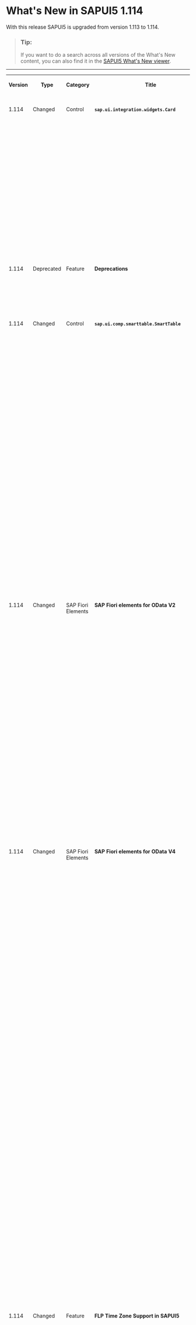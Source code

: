 <!-- loio890fce16801640459e67ec64da4daa00 -->

# What's New in SAPUI5 1.114

With this release SAPUI5 is upgraded from version 1.113 to 1.114.

> ### Tip:  
> If you want to do a search across all versions of the What's New content, you can also find it in the [SAPUI5 What's New viewer](https://help.sap.com/whats-new/67f60363b57f4ac0b23efd17fa192d60).

****


<table>
<tr>
<th valign="top">

Version

</th>
<th valign="top">

Type

</th>
<th valign="top">

Category

</th>
<th valign="top">

Title

</th>
<th valign="top">

Description

</th>
<th valign="top">

Action

</th>
<th valign="top">

Available as of

</th>
</tr>
<tr>
<td valign="top">

1.114 

</td>
<td valign="top">

Changed 

</td>
<td valign="top">

Control 

</td>
<td valign="top">

**`sap.ui.integration.widgets.Card`** 

</td>
<td valign="top">

**`sap.ui.integration.widgets.Card`**

We have \(experimentally\) introduced a new type of message – card-blocking messages. The three available types `NoData`, `Error`, and `Information` are listed in the `sap.ui.integration.CardBlockingMessageType` enumeration.

List, Table, Object, and the other declarative card types automatically show a card-blocking message when there is no data or an error has occurred. Additionally, the developers of Component cards, or those using extensions, can use the `showBlockingMessage` and `hideBlockingMessage` methods to programmatically control the message. For more information, see the [CardBlockingMessageType](https://ui5.sap.com/#/api/sap.ui.integration.CardBlockingMessageType) enumeration, the [API Reference](https://ui5.sap.com/#/api/sap.ui.integration.widgets.Card), and the [Blocking Message](https://ui5.sap.com/test-resources/sap/ui/integration/demokit/cardExplorer/webapp/index.html#/explore/blockingMessage) and [No Data Message](https://ui5.sap.com/test-resources/sap/ui/integration/demokit/cardExplorer/webapp/index.html#/explore/component/noDataMessage) samples in the Card Explorer.

<sub>Changed•Control•Info Only•1.114</sub>

</td>
<td valign="top">

Info Only 

</td>
<td valign="top">

2023-05-18

</td>
</tr>
<tr>
<td valign="top">

1.114 

</td>
<td valign="top">

Deprecated 

</td>
<td valign="top">

Feature 

</td>
<td valign="top">

**Deprecations** 

</td>
<td valign="top">

**Deprecations**

There are currently no major deprecations. For a complete list of all deprecations, see [Deprecated APIs](https://ui5.sap.com/#/api/deprecated).

<sub>Deprecated•Feature•Info Only•1.114</sub>

</td>
<td valign="top">

Info Only 

</td>
<td valign="top">

2023-05-18

</td>
</tr>
<tr>
<td valign="top">

1.114 

</td>
<td valign="top">

Changed 

</td>
<td valign="top">

Control 

</td>
<td valign="top">

**`sap.ui.comp.smarttable.SmartTable`** 

</td>
<td valign="top">

**`sap.ui.comp.smarttable.SmartTable`**

-   We have introduced the `useColumnLabelsAsTooltips` property that allows you to automatically use a column label as a tooltip for a column. You can also use this property for custom columns. For more information, see the [API Reference](https://ui5.sap.com/#/api/sap.ui.comp.smarttable.SmartTable%23methods/getUseColumnLabelsAsTooltips).

-   We have provided a way to sort multiple properties of semantically connected fields. To enable this, we have added `additionalSortProperty` in the `p13nData`. The table will create a `QuickSortItem` for each listed property name. For more information, see [API Reference](https://ui5.sap.com/#/api/sap.ui.comp.smarttable.SmartTable%23faq) and see question 27.

-   We have added the `copyProvider` aggregation that provides generic copy and paste functions along with a *Copy* button in the toolbar of the table. To enable the copy and paste functions, the `CopyProvider` plugin is used. For more information, see the [API Reference](https://ui5.sap.com/#/api/sap.ui.comp.smarttable.SmartTable%23methods/getCopyProvider)  for the `copyProvider` aggregation, the [API Reference](https://ui5.sap.com/#/api/sap.m.plugins.CopyProvider) for the `CopyProvider` plugin, and the [Sample](https://ui5.sap.com/#/entity/sap.ui.comp.smarttable.SmartTable/sample/sap.ui.comp.sample.smarttable.smartTableWithCriticality).

-   To improve the user experience, we have removed the *Reset* button from the control’s personalization dialog when the dialog is opened from the column header menu or from a custom button in the table's toolbar. This change was needed because when you open the dialog from one of these places it opens only one panel \(for example, Columns, Sort, Group, or Filter\). However, the *Reset* button resets all the panels and not only the one that is opened, which was confusing for the user.


<sub>Changed•Control•Info Only•1.114</sub>

</td>
<td valign="top">

Info Only 

</td>
<td valign="top">

2023-05-18

</td>
</tr>
<tr>
<td valign="top">

1.114 

</td>
<td valign="top">

Changed 

</td>
<td valign="top">

SAP Fiori Elements 

</td>
<td valign="top">

**SAP Fiori elements for OData V2** 

</td>
<td valign="top">

**SAP Fiori elements for OData V2**

The following changes and new features are available for SAP Fiori elements for OData V2:

-   In draft-enabled applications, drafts are now saved after 20 seconds, thereby reducing the number of merge calls. For more information, see [Draft Handling](../06_SAP_Fiori_Elements/draft-handling-ed9aa41.md).

-   You now have an option to create cards for the *Insights* section of *My Home* in SAP S/4HANA Cloud Public Edition from the list report and analytical list page apps. For more information, see [Creating Cards for the Insights Cards Section of My Home in SAP S/4HANA Cloud Public Edition and My Home in SAP S/4HANA](../06_SAP_Fiori_Elements/creating-cards-for-the-insights-cards-section-of-my-home-in-sap-s-4hana-cloud-public-edit-9b13559.md).

-   We've added another option to the *Share* menu button. When a user clicks the *Share* button and then the *Share Menu: Microsoft Teams* option, they can now also choose *As Tab*.

    ![](images/Share_Menu_Microsoft_Teams_Share_as_Tab_c0c2151.png)

    For more information, see [The Share Functionality](../06_SAP_Fiori_Elements/the-share-functionality-022bf0d.md).


<sub>Changed•SAP Fiori Elements•Info Only•1.114</sub>

</td>
<td valign="top">

Info Only 

</td>
<td valign="top">

2023-05-18

</td>
</tr>
<tr>
<td valign="top">

1.114 

</td>
<td valign="top">

Changed 

</td>
<td valign="top">

SAP Fiori Elements 

</td>
<td valign="top">

**SAP Fiori elements for OData V4** 

</td>
<td valign="top">

**SAP Fiori elements for OData V4**

The following changes and new features are available for SAP Fiori elements for OData V4:

-   You can now freeze the first columns in grid and analytical tables so that they remain fixed when scrolling horizontally. For more information, see [Tables](../06_SAP_Fiori_Elements/tables-c0f6592.md).

-   Empty rows in object page tables can now contain disabled fields. For more information, see [Enabling Inline Creation Mode or Empty Row Mode for Table Entries](../06_SAP_Fiori_Elements/enabling-inline-creation-mode-or-empty-row-mode-for-table-entries-cfb04f0.md).

-   We now provide filtering by draft-related properties. For more information, see [Draft Handling](../06_SAP_Fiori_Elements/draft-handling-ed9aa41.md).

-   You can now disable the `AddCardToInsights` option in the manifest. For more information, see [Creating Cards for the Insights Cards Section of My Home in SAP S/4HANA Cloud Public Edition and My Home in SAP S/4HANA](../06_SAP_Fiori_Elements/creating-cards-for-the-insights-cards-section-of-my-home-in-sap-s-4hana-cloud-public-edit-9b13559.md).

-   You now have an option to create cards for the *Insights* section of *My Home* in SAP S/4HANA Cloud Public Edition from the list report and analytical list page apps. For more information, see [Creating Cards for the Insights Cards Section of My Home in SAP S/4HANA Cloud Public Edition and My Home in SAP S/4HANA](../06_SAP_Fiori_Elements/creating-cards-for-the-insights-cards-section-of-my-home-in-sap-s-4hana-cloud-public-edit-9b13559.md).

-   We've added more keys that can be overridden by application developers using the custom i18n file approach. You can now override the following keys:

    -   `OBJECTPAGESTATE_ISSUE`

    -   `OBJECTPAGESTATE_ERROR`

    -   `OBJECTPAGESTATE_WARNING`

    -   `OBJECTPAGESTATE_INFORMATION`

    -   `M_ILLUSTRATEDMESSAGE_TITLE`

    -   `M_ILLUSTRATEDMESSAGE_DESCRIPTION`


    For more information, see [Localization of UI Texts](../06_SAP_Fiori_Elements/localization-of-ui-texts-b8cb649.md).

-   We've added another option to the *Share* menu button. When a user clicks the *Share* button and then the *Share Menu: Microsoft Teams* option, they can now also choose *As Tab*.

    ![](images/Share_Menu_Microsoft_Teams_Share_as_Tab_c0c2151.png)

    For more information, see [The Share Functionality](../06_SAP_Fiori_Elements/the-share-functionality-022bf0d.md).


<sub>Changed•SAP Fiori Elements•Info Only•1.114</sub>

</td>
<td valign="top">

Info Only 

</td>
<td valign="top">

2023-05-18

</td>
</tr>
<tr>
<td valign="top">

1.114 

</td>
<td valign="top">

Changed 

</td>
<td valign="top">

Feature 

</td>
<td valign="top">

**FLP Time Zone Support in SAPUI5** 

</td>
<td valign="top">

**FLP Time Zone Support in SAPUI5**

We now enable the configuration of a time zone in SAPUI5. The configured time zone affects all applications. Using a time zone that is different from the time zone of a user's computer can break existing applications. Changing the time zone while using an application can cause unexpected side effects.

**Action:** Check and, if necessary, adapt your application code if you plan to use a configured time zone that is different from your browser's time zone.

For more information, see [Dates, Times, Timestamps, and Time Zones](../04_Essentials/dates-times-timestamps-and-time-zones-6c9e61d.md) and [Configuration Options and URL Parameters](../04_Essentials/configuration-options-and-url-parameters-91f2d03.md).

<sub>Changed•Feature•Required•1.114</sub>

</td>
<td valign="top">

Required 

</td>
<td valign="top">

2023-05-18

</td>
</tr>
<tr>
<td valign="top">

1.114 

</td>
<td valign="top">

Changed 

</td>
<td valign="top">

Control 

</td>
<td valign="top">

**`sap.m.SearchField`** 

</td>
<td valign="top">

**`sap.m.SearchField`**

When the user clicks the search button \(the magnifier icon\), the `search` event is triggered with a new `searchButtonPressed` parameter. This behavior enables developers to differentiate between the actual click on the search button and keystrokes, such as [Enter\] and [Esc\], which also trigger the `search` event.

For more information, see the [API Reference](https://ui5.sap.com/#/api/sap.m.SearchField%23events/search) and the [Sample](https://ui5.sap.com/#/entity/sap.m.SearchField/sample/sap.m.sample.SearchField).

<sub>Changed•Control•Info Only•1.114</sub>

</td>
<td valign="top">

Info Only 

</td>
<td valign="top">

2023-05-18

</td>
</tr>
<tr>
<td valign="top">

1.114 

</td>
<td valign="top">

Changed 

</td>
<td valign="top">

Control 

</td>
<td valign="top">

**`sap.ui.comp.smartfield.SmartField`** 

</td>
<td valign="top">

**`sap.ui.comp.smartfield.SmartField`**

Only for fields without a `ValueList` annotation, we allow users to enter text with a maximum number of characters that is specified in the `maxLength` property of the control. When a user pastes a longer text from the clipboard, the text will be clipped to the allowed `maxLength` value.

<sub>Changed•Control•Info Only•1.114</sub>

</td>
<td valign="top">

Info Only 

</td>
<td valign="top">

2023-05-18

</td>
</tr>
<tr>
<td valign="top">

1.114 

</td>
<td valign="top">

Changed 

</td>
<td valign="top">

Control 

</td>
<td valign="top">

**`sap.ui.comp.valuehelpdialog.ValueHelpDialog`** 

</td>
<td valign="top">

**`sap.ui.comp.valuehelpdialog.ValueHelpDialog`**

-   We have improved the accessibility of the control and the screen readers can now announce when users add or remove conditions in the *Define Conditions* tab. For more information, see the [Sample](https://ui5.sap.com/#/entity/sap.ui.comp.smartfilterbar.SmartFilterBar/sample/sap.ui.comp.sample.smartfilterbar.Basic).
-   We have added a new \(default\) menu in the column headers of the built-in table that now also allows quick sorting. Additionally, for columns of this table that show both ID and description, now we enable users to sort using either the ID or the description. For more information, see the [Sample](https://ui5.sap.com/#/entity/sap.ui.comp.smartfield.SmartField/sample/sap.ui.comp.sample.smartfield.TextInEditModeSource).

<sub>Changed•Control•Info Only•1.114</sub>

</td>
<td valign="top">

Info Only 

</td>
<td valign="top">

2023-05-18

</td>
</tr>
<tr>
<td valign="top">

1.114 

</td>
<td valign="top">

Changed 

</td>
<td valign="top">

Feature 

</td>
<td valign="top">

**Accessibility** 

</td>
<td valign="top">

**Accessibility**

We are now using JAWS 2023 as a reference testing environment in SAPUI5. For more information, see the *Assistive technologies reference testing environment for SAPUI5* SAP Note [2564165](https://me.sap.com/notes/2564165).

<sub>Changed•Feature•Info Only•1.114</sub>

</td>
<td valign="top">

Info Only 

</td>
<td valign="top">

2023-05-18

</td>
</tr>
</table>

**Related Information**  


[What's New in SAPUI5 1.130](what-s-new-in-sapui5-1-130-85609d4.md "With this release SAPUI5 is upgraded from version 1.129 to 1.130.")

[What's New in SAPUI5 1.129](what-s-new-in-sapui5-1-129-d22b8af.md "With this release SAPUI5 is upgraded from version 1.128 to 1.129.")

[What's New in SAPUI5 1.128](what-s-new-in-sapui5-1-128-1f76220.md "With this release SAPUI5 is upgraded from version 1.127 to 1.128.")

[What's New in SAPUI5 1.127](what-s-new-in-sapui5-1-127-e5e1317.md "With this release SAPUI5 is upgraded from version 1.126 to 1.127.")

[What's New in SAPUI5 1.126](what-s-new-in-sapui5-1-126-1d98116.md "With this release SAPUI5 is upgraded from version 1.125 to 1.126.")

[What's New in SAPUI5 1.125](what-s-new-in-sapui5-1-125-9d87044.md "With this release SAPUI5 is upgraded from version 1.124 to 1.125.")

[What's New in SAPUI5 1.124](what-s-new-in-sapui5-1-124-7f77c3f.md "With this release SAPUI5 is upgraded from version 1.123 to 1.124.")

[What's New in SAPUI5 1.123](what-s-new-in-sapui5-1-123-9d00ac7.md "With this release SAPUI5 is upgraded from version 1.122 to 1.123.")

[What's New in SAPUI5 1.122](what-s-new-in-sapui5-1-122-5d078da.md "With this release SAPUI5 is upgraded from version 1.121 to 1.122.")

[What's New in SAPUI5 1.121](what-s-new-in-sapui5-1-121-91a4a2f.md "With this release SAPUI5 is upgraded from version 1.120 to 1.121.")

[What's New in SAPUI5 1.120](what-s-new-in-sapui5-1-120-2359b63.md "With this release SAPUI5 is upgraded from version 1.119 to 1.120.")

[What's New in SAPUI5 1.119](what-s-new-in-sapui5-1-119-0b1903a.md "With this release SAPUI5 is upgraded from version 1.118 to 1.119.")

[What's New in SAPUI5 1.118](what-s-new-in-sapui5-1-118-3eecbde.md "With this release SAPUI5 is upgraded from version 1.117 to 1.118.")

[What's New in SAPUI5 1.117](what-s-new-in-sapui5-1-117-029d3b4.md "With this release SAPUI5 is upgraded from version 1.116 to 1.117.")

[What's New in SAPUI5 1.116](what-s-new-in-sapui5-1-116-ebd6f34.md "With this release SAPUI5 is upgraded from version 1.115 to 1.116.")

[What's New in SAPUI5 1.115](what-s-new-in-sapui5-1-115-409fde8.md "With this release SAPUI5 is upgraded from version 1.114 to 1.115.")

[What's New in SAPUI5 1.113](what-s-new-in-sapui5-1-113-a9553fe.md "With this release SAPUI5 is upgraded from version 1.112 to 1.113.")

[What's New in SAPUI5 1.112](what-s-new-in-sapui5-1-112-34afc69.md "With this release SAPUI5 is upgraded from version 1.111 to 1.112.")

[What's New in SAPUI5 1.111](what-s-new-in-sapui5-1-111-7a67837.md "With this release SAPUI5 is upgraded from version 1.110 to 1.111.")

[What's New in SAPUI5 1.110](what-s-new-in-sapui5-1-110-71a855c.md "With this release SAPUI5 is upgraded from version 1.109 to 1.110.")

[What's New in SAPUI5 1.109](what-s-new-in-sapui5-1-109-3264bd2.md "With this release SAPUI5 is upgraded from version 1.108 to 1.109.")

[What's New in SAPUI5 1.108](what-s-new-in-sapui5-1-108-66e33f0.md "With this release SAPUI5 is upgraded from version 1.107 to 1.108.")

[What's New in SAPUI5 1.107](what-s-new-in-sapui5-1-107-d4ff916.md "With this release SAPUI5 is upgraded from version 1.106 to 1.107.")

[What's New in SAPUI5 1.106](what-s-new-in-sapui5-1-106-5b497b0.md "With this release SAPUI5 is upgraded from version 1.105 to 1.106.")

[What's New in SAPUI5 1.105](what-s-new-in-sapui5-1-105-4d6c00e.md "With this release SAPUI5 is upgraded from version 1.104 to 1.105.")

[What's New in SAPUI5 1.104](what-s-new-in-sapui5-1-104-69e567c.md "With this release SAPUI5 is upgraded from version 1.103 to 1.104.")

[What's New in SAPUI5 1.103](what-s-new-in-sapui5-1-103-0e98c76.md "With this release SAPUI5 is upgraded from version 1.102 to 1.103.")

[What's New in SAPUI5 1.102](what-s-new-in-sapui5-1-102-f038c99.md "With this release SAPUI5 is upgraded from version 1.101 to 1.102.")

[What's New in SAPUI5 1.101](what-s-new-in-sapui5-1-101-7733b00.md "With this release SAPUI5 is upgraded from version 1.100 to 1.101.")

[What's New in SAPUI5 1.100](what-s-new-in-sapui5-1-100-27dec1d.md "With this release SAPUI5 is upgraded from version 1.99 to 1.100.")

[What's New in SAPUI5 1.99](what-s-new-in-sapui5-1-99-4f35848.md "With this release SAPUI5 is upgraded from version 1.98 to 1.99.")

[What's New in SAPUI5 1.98](what-s-new-in-sapui5-1-98-d9f16f2.md "With this release SAPUI5 is upgraded from version 1.97 to 1.98.")

[What's New in SAPUI5 1.97](what-s-new-in-sapui5-1-97-fa0e282.md "With this release SAPUI5 is upgraded from version 1.96 to 1.97.")

[What's New in SAPUI5 1.96](what-s-new-in-sapui5-1-96-7a9269f.md "With this release SAPUI5 is upgraded from version 1.95 to 1.96.")

[What's New in SAPUI5 1.95](what-s-new-in-sapui5-1-95-a1aea67.md "With this release SAPUI5 is upgraded from version 1.94 to 1.95.")

[What's New in SAPUI5 1.94](what-s-new-in-sapui5-1-94-c40f1e6.md "With this release SAPUI5 is upgraded from version 1.93 to 1.94.")

[What's New in SAPUI5 1.93](what-s-new-in-sapui5-1-93-f273340.md "With this release SAPUI5 is upgraded from version 1.92 to 1.93.")

[What's New in SAPUI5 1.92](what-s-new-in-sapui5-1-92-1ef345d.md "With this release SAPUI5 is upgraded from version 1.91 to 1.92.")

[What's New in SAPUI5 1.91](what-s-new-in-sapui5-1-91-0a2bd79.md "With this release SAPUI5 is upgraded from version 1.90 to 1.91.")

[What's New in SAPUI5 1.90](what-s-new-in-sapui5-1-90-91c10c2.md "With this release SAPUI5 is upgraded from version 1.89 to 1.90.")

[What's New in SAPUI5 1.89](what-s-new-in-sapui5-1-89-e56cddc.md "With this release SAPUI5 is upgraded from version 1.88 to 1.89.")

[What's New in SAPUI5 1.88](what-s-new-in-sapui5-1-88-e15a206.md "With this release SAPUI5 is upgraded from version 1.87 to 1.88.")

[What's New in SAPUI5 1.87](what-s-new-in-sapui5-1-87-b506da7.md "With this release SAPUI5 is upgraded from version 1.86 to 1.87.")

[What's New in SAPUI5 1.86](what-s-new-in-sapui5-1-86-4c1c959.md "With this release SAPUI5 is upgraded from version 1.85 to 1.86.")

[What's New in SAPUI5 1.85](what-s-new-in-sapui5-1-85-1d18eb5.md "With this release SAPUI5 is upgraded from version 1.84 to 1.85.")

[What's New in SAPUI5 1.84](what-s-new-in-sapui5-1-84-dc76640.md "With this release SAPUI5 is upgraded from version 1.82 to 1.84.")

[What's New in SAPUI5 1.82](what-s-new-in-sapui5-1-82-3a8dd13.md "With this release SAPUI5 is upgraded from version 1.81 to 1.82.")

[What's New in SAPUI5 1.81](what-s-new-in-sapui5-1-81-f5e2a21.md "With this release SAPUI5 is upgraded from version 1.80 to 1.81.")

[What's New in SAPUI5 1.80](what-s-new-in-sapui5-1-80-8cee506.md "With this release SAPUI5 is upgraded from version 1.79 to 1.80.")

[What's New in SAPUI5 1.79](what-s-new-in-sapui5-1-79-99c4cdc.md "With this release SAPUI5 is upgraded from version 1.78 to 1.79.")

[What's New in SAPUI5 1.78](what-s-new-in-sapui5-1-78-f09b63e.md "With this release SAPUI5 is upgraded from version 1.77 to 1.78.")

[What's New in SAPUI5 1.77](what-s-new-in-sapui5-1-77-c46b439.md "With this release SAPUI5 is upgraded from version 1.76 to 1.77.")

[What's New in SAPUI5 1.76](what-s-new-in-sapui5-1-76-aad03b5.md "With this release SAPUI5 is upgraded from version 1.75 to 1.76.")

[What's New in SAPUI5 1.75](what-s-new-in-sapui5-1-75-5cbb62d.md "With this release SAPUI5 is upgraded from version 1.74 to 1.75.")

[What's New in SAPUI5 1.74](what-s-new-in-sapui5-1-74-c22208a.md "With this release SAPUI5 is upgraded from version 1.73 to 1.74.")

[What's New in SAPUI5 1.73](what-s-new-in-sapui5-1-73-231dd13.md "With this release SAPUI5 is upgraded from version 1.72 to 1.73.")

[What's New in SAPUI5 1.72](what-s-new-in-sapui5-1-72-521cad9.md "With this release SAPUI5 is upgraded from version 1.71 to 1.72.")

[What's New in SAPUI5 1.71](what-s-new-in-sapui5-1-71-a93a6a3.md "With this release SAPUI5 is upgraded from version 1.70 to 1.71.")

[What's New in SAPUI5 1.70](what-s-new-in-sapui5-1-70-f073d69.md "With this release SAPUI5 is upgraded from version 1.69 to 1.70.")

[What's New in SAPUI5 1.69](what-s-new-in-sapui5-1-69-89a18bd.md "With this release SAPUI5 is upgraded from version 1.68 to 1.69.")

[What's New in SAPUI5 1.68](what-s-new-in-sapui5-1-68-f94bf93.md "With this release SAPUI5 is upgraded from version 1.67 to 1.68.")

[What's New in SAPUI5 1.67](what-s-new-in-sapui5-1-67-a6b1472.md "With this release SAPUI5 is upgraded from version 1.66 to 1.67.")

[What's New in SAPUI5 1.66](what-s-new-in-sapui5-1-66-c9896e9.md "With this release SAPUI5 is upgraded from version 1.65 to 1.66.")

[What's New in SAPUI5 1.65](what-s-new-in-sapui5-1-65-0f5acfd.md "With this release SAPUI5 is upgraded from version 1.64 to 1.65.")

[What's New in SAPUI5 1.64](what-s-new-in-sapui5-1-64-0e30822.md "With this release SAPUI5 is upgraded from version 1.63 to 1.64.")

[What's New in SAPUI5 1.63](what-s-new-in-sapui5-1-63-e8d9da7.md "With this release SAPUI5 is upgraded from version 1.62 to 1.63.")

[What's New in SAPUI5 1.62](what-s-new-in-sapui5-1-62-771f4d5.md "With this release SAPUI5 is upgraded from version 1.61 to 1.62.")

[What's New in SAPUI5 1.61](what-s-new-in-sapui5-1-61-d991552.md "With this release SAPUI5 is upgraded from version 1.60 to 1.61.")

[What's New in SAPUI5 1.60](what-s-new-in-sapui5-1-60-5a0e1f7.md "With this release SAPUI5 is upgraded from version 1.58 to 1.60.")

[What's New in SAPUI5 1.58](what-s-new-in-sapui5-1-58-7c927aa.md "With this release SAPUI5 is upgraded from version 1.56 to 1.58.")

[What's New in SAPUI5 1.56](what-s-new-in-sapui5-1-56-108b7fd.md "With this release SAPUI5 is upgraded from version 1.54 to 1.56.")

[What's New in SAPUI5 1.54](what-s-new-in-sapui5-1-54-c838330.md "With this release SAPUI5 is upgraded from version 1.52 to 1.54.")

[What's New in SAPUI5 1.52](what-s-new-in-sapui5-1-52-849e1b6.md "With this release SAPUI5 is upgraded from version 1.50 to 1.52.")

[What's New in SAPUI5 1.50](what-s-new-in-sapui5-1-50-759e9f3.md "With this release SAPUI5 is upgraded from version 1.48 to 1.50.")

[What's New in SAPUI5 1.48](what-s-new-in-sapui5-1-48-fa1efac.md "With this release SAPUI5 is upgraded from version 1.46 to 1.48.")

[What's New in SAPUI5 1.46](what-s-new-in-sapui5-1-46-6307539.md "With this release SAPUI5 is upgraded from version 1.44 to 1.46.")

[What's New in SAPUI5 1.44](what-s-new-in-sapui5-1-44-a0cb7a0.md "With this release SAPUI5 is upgraded from version 1.42 to 1.44.")

[What's New in SAPUI5 1.42](what-s-new-in-sapui5-1-42-468b05d.md "With this release SAPUI5 is upgraded from version 1.40 to 1.42.")

[What's New in SAPUI5 1.40](what-s-new-in-sapui5-1-40-fbab50e.md "With this release SAPUI5 is upgraded from version 1.38 to 1.40.")

[What's New in SAPUI5 1.38](what-s-new-in-sapui5-1-38-f218918.md "With this release SAPUI5 is upgraded from version 1.36 to 1.38.")


